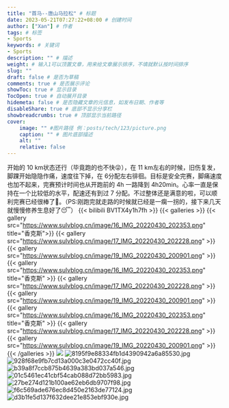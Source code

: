 ```yaml
---
title: "首马--唐山马拉松" # 标题
date: 2023-05-21T07:27:22+08:00 # 创建时间
author: ["Xan"] # 作者
tags: # 标签
- Sports 
keywords: # 关键词
- Sports 
description: "" # 描述
weight: # 输入1可以顶置文章，用来给文章展示排序，不填就默认按时间排序
slug: ""
draft: false # 是否为草稿
comments: true # 是否展示评论
showToc: true # 显示目录
TocOpen: true # 自动展开目录
hidemeta: false # 是否隐藏文章的元信息，如发布日期、作者等
disableShare: true # 底部不显示分享栏
showbreadcrumbs: true # 顶部显示当前路径
cover:
    image: "" #图片路径 例：posts/tech/123/picture.png
    caption: "" # 图片底部描述
    alt: ""
    relative: false
---
```


开始的 10 km状态还行（毕竟跑的也不快😜），在 11 km左右的时候，旧伤复发，脚踝开始隐隐作痛，速度往下掉，在 6分配左右徘徊。目标是安全完赛，脚痛速度也加不起来，完赛预计时间也从开跑前的 4h 一路降到 4h20min。心率一直是保持在一个比较低的水平，配速还有到过 7 分配。不过整体还是满意的啦，可以顺利完赛已经很棒了🥰。（PS:刚跑完就走路的时候就已经是一瘸一拐的，接下来几天就慢慢修养生息好了😴）
{{< bilibili BV1TX4y1h7fh >}}
{{< galleries >}}
{{< gallery src="https://www.sulvblog.cn/image/16_IMG_20220430_202353.png" title="香克斯">}}
{{< gallery src="https://www.sulvblog.cn/image/17_IMG_20220430_202228.png" >}}
{{< gallery src="https://www.sulvblog.cn/image/19_IMG_20220430_200901.png" >}}
{{< gallery src="https://www.sulvblog.cn/image/16_IMG_20220430_202353.png" title="香克斯" >}}
{{< gallery src="https://www.sulvblog.cn/image/17_IMG_20220430_202228.png" >}}
{{< gallery src="https://www.sulvblog.cn/image/19_IMG_20220430_200901.png" >}}
{{< gallery src="https://www.sulvblog.cn/image/16_IMG_20220430_202353.png" title="香克斯" >}}
{{< gallery src="https://www.sulvblog.cn/image/17_IMG_20220430_202228.png" >}}
{{< gallery src="https://www.sulvblog.cn/image/19_IMG_20220430_200901.png" >}}
{{< /galleries >}}
![](https://bu.dusays.com/2023/05/22/646aa963ac028.jpg)
![8195f9e88334fb1d4390942a6a85530.jpg](https://bu.dusays.com/2023/05/22/646aa97bd3321.jpg)
![928f68e9fb7cd13a000c3e0472cc40f.jpg](https://bu.dusays.com/2023/05/22/646aa98d66fa6.jpg)
![b39a8f7ccb875b4639a383bd037a546.jpg](https://bu.dusays.com/2023/05/22/646aa98fa4d60.jpg)
![01c5461ec41cbf54cab088d72bb5983.jpg](https://bu.dusays.com/2023/05/22/646aa991c62be.jpg)
![27be274d121b100ae62eb6db9707f98.jpg](https://bu.dusays.com/2023/05/22/646aa99452419.jpg)
![f6c569ade676ec8d450e2163de77124.jpg](https://bu.dusays.com/2023/05/22/646b0bb918f82.jpg)
![d3b1fe5d137f632dee21e853ebf930e.jpg](https://bu.dusays.com/2023/05/22/646aa99795e09.jpg)
